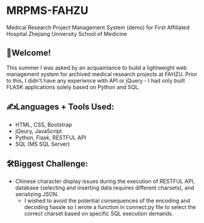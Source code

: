 # MRPMS-FAHZU
Medical Research Project Management System (demo) for First Affiliated Hospital Zhejiang University School of Medicine
## 👋Welcome!  
This summer I was asked by an acquaintance to build a lightweight web management system for archived medical research projects at FAHZU. 
Prior to this, I didn't have any experience with API or jQuery - I had only built FLASK applications solely based on Python and SQL.
## ✍️Languages + Tools Used:
* HTML, CSS, Bootstrap 
* jQeury, JavaScript
* Python, Flask, RESTFUL API
* SQL (MS SQL Server)
## 🛠️Biggest Challenge:
* Chinese character display issues during the execution of RESTFUL API, database (selecting and inserting data requires different charsets), and serializing JSON. 
  * I wished to avoid the potential consequences of the encoding and decoding hassle so I wrote a function in connect.py file to select the correct charset based on specific SQL execution demands.


